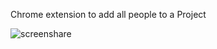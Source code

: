 Chrome extension to add all people to a Project

![screenshare](http://cl.ly/image/3c1N1C2r1S2e/harvest_add_everyone.gif)
